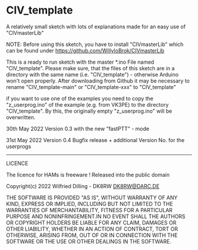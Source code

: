 # CIV_template
A relatively small sketch with lots of explanations made for an easy use of "CIVmasterLib"

NOTE: 
Before using this sketch, you have to install "CIVmasterLib" which can be found under
https://github.com/WillyIoBrok/CIVmasterLib

This is a ready to run sketch with the master *.ino File named "CIV_template".
Please make sure, that the files of this sketch are in a directory with the same name (i.e. 
"CIV_template") - otherwise Arduino won't open properly. After downloading from Github 
it may be necessary to rename "CIV_template-main" or "CIV_template-xxx" to "CIV_template"

if you want to use one of the examples you need to copy the "z_userprog.ino" of the example (e.g. from VK3PE)
to the directory "CIV_template". By this, the originally empty "z_userprog.ino" will be overwritten.

30th May 2022 Version 0.3 with the new "fastPTT" - mode

31st May 2022 Version 0.4 Bugfix release + additional Version No. for the userprogs

*********************************************

LICENCE

The licence for HAMs is freeware !
Released into the public domain

Copyright(c) 2022 Wilfried Dilling - DK8RW      DK8RW@DARC.DE


THE SOFTWARE IS PROVIDED "AS IS", WITHOUT WARRANTY OF ANY KIND,
EXPRESS OR IMPLIED, INCLUDING BUT NOT LIMITED TO THE WARRANTIES OF
MERCHANTABILITY, FITNESS FOR A PARTICULAR PURPOSE AND
NONINFRINGEMENT.IN NO EVENT SHALL THE AUTHORS OR COPYRIGHT HOLDERS BE
LIABLE FOR ANY CLAIM, DAMAGES OR OTHER LIABILITY, WHETHER IN AN ACTION
OF CONTRACT, TORT OR OTHERWISE, ARISING FROM, OUT OF OR IN CONNECTION
WITH THE SOFTWARE OR THE USE OR OTHER DEALINGS IN THE SOFTWARE.
